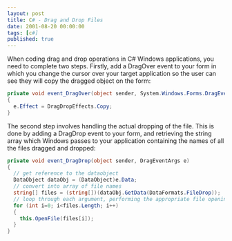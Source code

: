 ```yaml
---
layout: post
title: C# - Drag and Drop Files
date: 2001-08-20 00:00:00
tags: [c#]
published: true
---
```


When coding drag and drop operations in C# Windows applications, you need to complete two steps. Firstly, add a DragOver event to your form in which you change the cursor over your target application so the user can see they will copy the dragged object on the form:

```csharp
private void event_DragOver(object sender, System.Windows.Forms.DragEventArgs e)
{
  e.Effect = DragDropEffects.Copy;
}
```  
The second step involves handling the actual dropping of the file. This is done by adding a DragDrop event to your form, and retrieving the string array which Windows passes to your application containing the names of all the files dragged and dropped:

```csharp
private void event_DragDrop(object sender, DragEventArgs e) 
{
  // get reference to the dataobject
  DataObject dataObj = (DataObject)e.Data;
  // convert into array of file names
  string[] files = (string[])(dataObj.GetData(DataFormats.FileDrop));
  // loop through each argument, performing the appropriate file opening
  for (int i=0; i<files.Length; i++) 
  {
    this.OpenFile(files[i]);
  }
}
 ```
